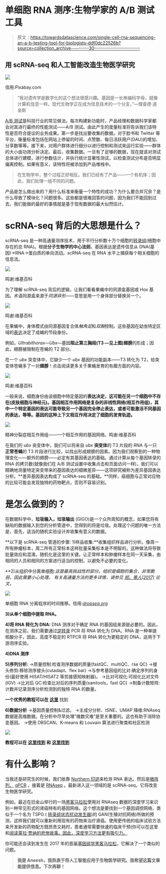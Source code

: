 # 单细胞 RNA 测序:生物学家的 A/B 测试工具

> 原文：<https://towardsdatascience.com/single-cell-rna-sequencing-an-a-b-testing-tool-for-biologists-ddf0dc22526b?source=collection_archive---------30----------------------->

## 用 scRNA-seq 和人工智能改造生物医学研究

![](img/874387cfd300d05202ccc9cb56b56eee.png)

信用:Pixabay.com

> “我对遗传学是数字化的这个想法很感兴趣。基因是一长串编码字母，就像计算机信息一样。现代生物学正在成为信息技术的一个分支。”—理查德·道金斯

[A/B 测试](https://en.wikipedia.org/wiki/A/B_testing)是科技行业的常见做法。每次构建新功能时，产品经理和数据科学家都会对其进行最终的性能测试——A/B 测试。由此产生的度量标准将告诉我们该特性是否符合提议的业务成果。第一步是找出要收集的数据。对于脸书和 Twitter 等平台，衡量标准包括在网站上停留的时间、点赞数、每日活跃用户(DAU)的增加、分享数等等。接下来，对用户群体进行细分以进行控制和测试来运行实验——群体的大小由功效分析决定。最后，收集数据。一旦有了足够的数据，现在就该对测试总体进行建模，进行参数估计，并执行统计显著性测试，以检查测试分布是否明显偏离控制。如果有意义，该特性将被添加到产品堆栈中。

> 在生物学中，整个过程正好相反。我们已经有了产品——一个有机体；因此，我们处理一组不同的问题。

产品是怎么做出来的？用什么标准来衡量一个特性的成功？为什么要合并冗余？是什么导致了模块化？问题很多。这些都是很难回答的问题，因为我们不能回到过去，我们能做的最好的事情就是基于现有数据的最大似然估计。

# scRNA-seq 背后的大思想是什么？

scRNA-seq 是一种高通量测序技术，用于平行分析数十万个细胞的[转录组](https://en.wikipedia.org/wiki/Transcriptome)(细胞中存在的总 RNA)。根据**分子生物学的中心法则**，基因表达是遗传信息从 DNA(基因)→RNA→蛋白质的单向流动。scRNA-seq 在 RNA 水平上捕获每个相关细胞的信息流。

![](img/c2ab4a1fcf244b3b02a72a70ef99effc.png)

鸣谢:维基百科

为了理解 scRNA-seq 背后的逻辑，让我们看看果蝇中的同源盒基因或 Hox 基因。术语同源盒来源于*同源异形*——意思是用一个身体部分替换另一个。

![](img/7bdda137b9cffb299492d00d5194be0f.png)

鸣谢:维基百科

在果蝇中，身体模式由同源基因复合体*触角足*和*双胸*控制。这些基因在幼虫特定区域的[表达](https://en.wikipedia.org/wiki/Gene_expression)决定了成蝇的节段身份。

例如，*Ultrabithorax*—*Ubx*—基因**阻止第三胸段(T3 —见上图)翅膀**的形成；因此，翅膀被限制在苍蝇的 T2 部分。

在一个 *ubx* 突变体中，它缺少一个 *ubx* 基因的功能副本——T3 转化为 T2，给突变体苍蝇多了一对**翅膀**！点击阅读更多关于果蝇发育的有趣方面的内容。

![](img/a8485308dd951b1c0aafdd3a86eec64e.png)

鸣谢:维基百科

一般来说，细胞身份由该细胞中特定基因的**表达决定，这可能在另一个细胞中不存在(皮肤细胞与神经元)。基因相互作用网络是复杂的非线性网络(**相互作用组**)，其中一个特定基因的表达可能导致另一个基因完全停止表达，或者可能激活不同基因的表达，等等。基因的这种上下文相互作用决定了细胞的发育轨迹。**

![](img/17037e4783515fba2b833eb36a3bbd31.png)

精神分裂症相互作用组——一个相互作用的基因网络。鸣谢:维基百科

在我们的 *ubx* 突变体中，我们可以将来自 *ubx* **突变体**的 T3 片段的 RNA 与一只**正常苍蝇**的 T3 片段进行比较，以找出形成翅膀的因素。因为我们观察到的一种物理变化——额外的翅膀——必定有其基因表达的基础。通过计算从每个基因转录的 RNA 的拷贝数(就像我们在 A/B 测试设置中收集点击和页面访问一样)，我们可以精确地测量特定突变带来的基因表达的细微差异——这项研究被称为差异基因表达分析。**差异基因表达构成了 scRNA-seq 的基础。**同样，癌细胞与正常对应物的比较可能会发现独特的药物靶点，否则不容易识别。

# 是怎么做到的？

在数据科学中，**垃圾输入，垃圾输出** (GIGO)是一个众所周知的概念，如果您将有缺陷的数据输入到您的分析管道中，您得到的将是垃圾。处理这个问题的唯一方法是，首先，适当的随机实验设计并收集有意义的数据。

**以下是 scRNA-seq 管道的步骤:
1)样品收集:**收集组织样品进行分析。像周一所有肿瘤标本，周二所有正常标本这样批量采集标本是不明智的。这种做法将导致批量效应和混淆。随机化是这里的关键。让正常样本和肿瘤样本在同一天采集，由相同的人员和相同的方案进行适当的控制，以避免不必要的变化。

**2)从组织中分离单细胞:**这是最具挑战性的部分。组织是细胞的集合，非常脆弱，因此需要小心处理。
有关高通量方法的更多详情，请参见 [*郑。等人(2017)*](https://www.ncbi.nlm.nih.gov/pubmed/28091601) 论文*。*

![](img/85bb0c89ce5c49f89d63a0aee6c44fd4.png)

单细胞 RNA 分离程序的时间推移。信用:[*dropseq.org*](https://www.dropseq.org)

**3)从单个细胞中提取 RNA。**

**4)将 RNA 转化为 DNA:** DNA 测序对于确定 RNA 的基因组来源是必要的。因此，在测序之前，我们需要通过[逆转录](https://en.wikipedia.org/wiki/Reverse_transcriptase#Process_of_reverse_transcription) PCR 将 RNA 转化为 DNA。RNA 是一种单链核酸分子，因此，高度不稳定的 RTPCR 将 RNA 转化为更稳定的 DNA，适用于下游测序实验。

**4)DNA 测序**

**5)序列分析:**
→质量控制:检查测序数据的质量(fastQC、multiQC、rse QC)
→接头修剪:移除测序接头(cutadapt、flex bar)
→与参考基因组的比对:确定序列的身份(最好使用 HISAT/HISAT2 等剪接感知映射器)。
→比对可视化:可视化比对文件(IGV)
→比对后 QC:检查比对后的序列质量(samtools，fast QC)
→制备计数矩阵:计数并记录测序分析检测到的独特 RNA 的数量。

**一个优秀的教程可以在** [**这里**](https://github.com/griffithlab/rnaseq_tutorial) 找到

**6)数据分析**
→基因质量控制&过滤。
→主成分分析、tSNE、UMAP 降维:RNAseq 数据是高维数据。在分析中尽早处理“维数灾难”是至关重要的。这也有助于消除协变基因。
→使用 DBSCAN、K-means 和 Louvain 算法进行聚类和社区检测

![](img/c6bc874c7f1dac09de53921fb23295d1.png)

**教程可以在** [**这里找到**](https://chanzuckerberg.github.io/scRNA-python-workshop/preprocessing/00-tabula-muris.html) **和** [**这里找到**](https://krishnaswamylab.github.io/tutorial/what_is_single_cell/)

# 有什么影响？

当我还是研究生的时候，我们依靠 [Northern 印迹](https://en.wikipedia.org/wiki/Northern_blot)来检测 RNA 表达。然后是[微阵列、](https://en.wikipedia.org/wiki/DNA_microarray) [qPCR](https://en.wikipedia.org/wiki/Real-time_polymerase_chain_reaction) ，接着是 [RNAseq](https://en.wikipedia.org/wiki/RNA-Seq) 。最新进入这一领域的是 scRNA-seq，它将改变生物医学研究。

例如，最近在旧金山举行的一场[黑客马拉松](https://www.triconference.com/hackathon)使用对 RNAseq 数据的深度学习来识别一种罕见形式的肾癌特有的基因网络。这个想法是要找到一个基因调控网络，类似于一个名为 TSPG ( [转录组状态扰动发生器](https://github.com/ctargon/TSPG))的 GAN(生殖对抗网络)所做的预测，这样我们就可以重新利用现有的药物来治疗肾癌。使用更传统的临床试验方法来开发新的药物配方既昂贵又耗时，患者通常需要快速的临床干预(你可以在这里和[阅读莱拉·贾纳](https://www.cnn.com/2020/02/02/health/leila-janah-epithelioid-sarcoma/index.html)[的悲惨故事。因此，深度学习方法更有吸引力。](https://www.researchtothepeople.org/epithelioid-sarcoma)

你可能还会读到发生在 2017 年的首届[基因组学黑客马拉松](https://www.ucsf.edu/news/2017/07/407661/ucsf-cancer-researcher-leads-team-win-first-ever-ai-genomics-hackathon)，它解决了一个类似的问题。

> **我是 Aneesh，我热衷于将人工智能应用于生物医学研究。我希望这篇文章能提供信息。下次再聊！**